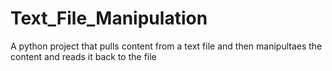 # Text_File_Manipulation
 A python project that pulls content from a text file and then manipultaes the content and reads it back to the file
